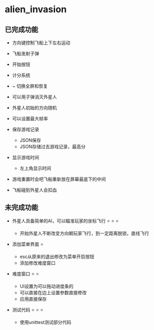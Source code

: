 # alien_invasion

## 已完成功能

- 方向键控制飞船上下左右运动

- 飞船发射子弹
- 开始按钮
- 计分系统
- ~ 切换全屏和恢复
- 可以用子弹消灭外星人
- 外星人初始的方向随机
- 可以设置最大帧率
- 保存游戏记录
  - JSON保存
  - JSON存储过去游戏记录，最高分
- 显示游戏时间
  - 左上角显示时间
- 游戏重置时会吧飞船重新放在屏幕最底下的中间
- 飞船碰到外星人会扣血

## 未完成功能

- 外星人具备简单的AI，可以瞄准玩家的坐标飞行 :star: :star: :star:
  - 开始外星人不断改变方向朝玩家飞行，到一定距离脱锁，直线飞行

- 添加菜单界面 :star:
  - esc从原来的退出修改为菜单开启按钮
  - 添加修改难度窗口

- 难度窗口 :star: :star:
  - UI设置为可以拖动进度条的
  - 可以直接在边上设置参数直接修改
  - 应用直接保存

- 测试代码 :star: :star: :star:
  - 使用unittest测试部分代码
